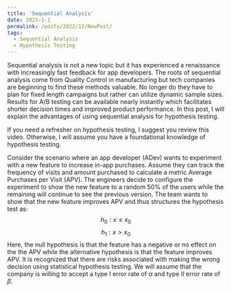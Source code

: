 ```yaml
---
title: 'Sequential Analysis'
date: 2023-1-1
permalink: /posts/2022/12/NewPost/
tags:
  - Sequential Analysis
  - Hypothesis Testing
---
```


Sequential analysis is not a new topic but it has experienced a renaissance with increasingly fast feedback for app developers. The roots of sequential analysis come from Quality Control in manufacturing but tech companies are beginning to find these methods valuable. No longer do they have to plan for fixed length campaigns but rather can utilize dynamic sample sizes. Results for A/B testing can be available nearly instantly which facilitates shorter decision times and improved product performance. In this post, I will explain the advantages of using sequential analysis for hypothesis testing.

If you need a refresher on hypothesis testing, I suggest you review this video. Otherwise, I will assume you have a foundational knowledge of hypothesis testing.

Consider the scenario where an app developer (ADev) wants to experiment with a new feature to increase in-app purchases. Assume they can track the frequency of visits and amount purchased to calculate a metric Average Purchases per Visit (APV). The engineers decide to configure the experiment to show the new feature to a random 50% of the users while the remaining will continue to see the previous version. The team wants to show that the new feature improves APV and thus structures the hypothesis test as:
$$h_0: x \leq x_0$$
$$h_1: x > x_0$$
Here, the null hypothesis is that the feature has a negative or no effect on the the APV while the alternative hypothesis is that the feature improves APV. It is recognized that there are risks associated with making the wrong decision using statistical hypothesis testing. We will assume that the company is willing to accept a type I error rate of $\alpha$ and type II error rate of $\beta$.

